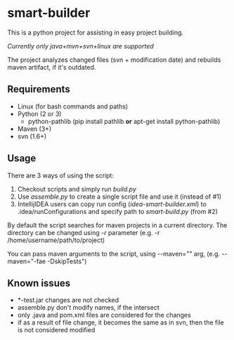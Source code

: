 # smart-builder
This is a python project for assisting in easy project building.

*Currently only java+mvn+svn+linux are supported*

The project analyzes changed files (svn + modification date) and rebuilds maven artifact,
if it's outdated.

## Requirements
* Linux (for bash commands and paths)
* Python (2 or 3)
  * python-pathlib (pip install pathlib **or** apt-get install python-pathlib)
* Maven (3+)
* svn (1.6+)

## Usage
There are 3 ways of using the script:

1. Checkout scripts and simply run *build.py*
2. Use *assemble.py* to create a single script file and use it (instead of #1)
3. IntellijIDEA users can copy run config (*idea-smart-builder.xml*) to .idea/runConfigurations and specify path to *smart-build.py* (from #2)

By default the script searches for maven projects in a current directory. The directory can be changed using *-r* parameter (e.g. -r /home/username/path/to/project)

You can pass maven arguments to the script, using --maven="" arg, (e.g. --maven="-fae -DskipTests")

## Known issues
* *-test.jar changes are not checked
* assemble.py don't modify names, if the intersect
* only .java and pom.xml files are considered for the changes
* if as a result of file change, it becomes the same as in svn, then the file is not considered modified
